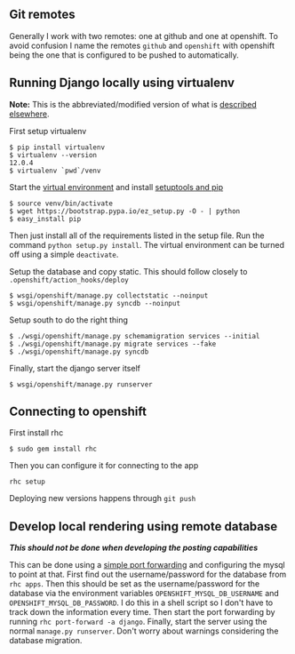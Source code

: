 Git remotes
-----------
Generally I work with two remotes: one at github and one at openshift. To avoid confusion I
name the remotes `github` and `openshift` with openshift being the one that is configured
to be pushed to automatically.

Running Django locally using virtualenv
---------------------------------------
**Note:** This is the abbreviated/modified version of what is
[described elsewhere](http://www.jeffknupp.com/blog/2012/02/09/starting-a-django-project-the-right-way/).

First setup virtualenv
```
$ pip install virtualenv
$ virtualenv --version
12.0.4
$ virtualenv `pwd`/venv
```

Start the [virtual environment](https://virtualenv.pypa.io/en/latest/index.html) and install
[setuptools and pip](https://pip.pypa.io/en/latest/installing.html)
```
$ source venv/bin/activate
$ wget https://bootstrap.pypa.io/ez_setup.py -O - | python
$ easy_install pip
```
Then just install all of the requirements listed in the setup file. Run the command `python setup.py install`. The virtual environment can be
turned off using a simple `deactivate`.

Setup the database and copy static. This should follow closely to `.openshift/action_hooks/deploy`
```
$ wsgi/openshift/manage.py collectstatic --noinput
$ wsgi/openshift/manage.py syncdb --noinput
```

Setup south to do the right thing
```
$ ./wsgi/openshift/manage.py schemamigration services --initial
$ ./wsgi/openshift/manage.py migrate services --fake
$ ./wsgi/openshift/manage.py syncdb
```

Finally, start the django server itself
```
$ wsgi/openshift/manage.py runserver
```

Connecting to openshift
-----------------------
First install rhc
```
$ sudo gem install rhc
```
Then you can configure it for connecting to the app
```
rhc setup
```

Deploying new versions happens through `git push`

Develop local rendering using remote database
---------------------------------------------
***This should not be done when developing the posting capabilities***

This can be done using a
[simple port forwarding](https://blog.openshift.com/getting-started-with-port-forwarding-on-openshift/)
and configuring the mysql to point at that. First find out the username/password for the 
database from `rhc apps`. Then this should be set as the username/password for the database
via the environment variables `OPENSHIFT_MYSQL_DB_USERNAME` and `OPENSHIFT_MYSQL_DB_PASSWORD`.
I do this in a shell script so I don't have to track down the information every time. Then
start the port forwarding by running `rhc port-forward -a django`. Finally, start the server
using the normal `manage.py runserver`. Don't worry about warnings considering the database
migration.
